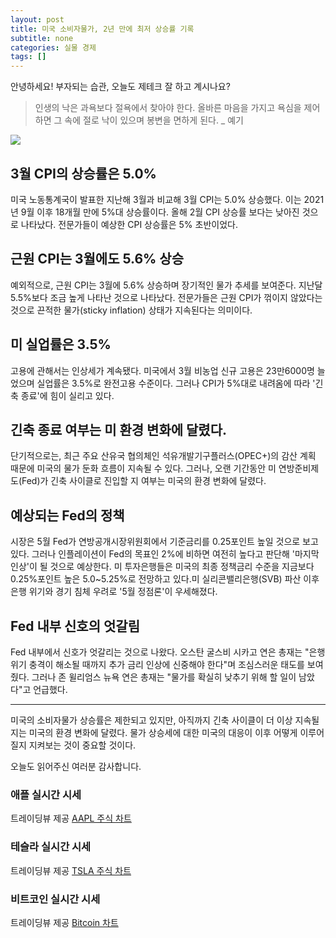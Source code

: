 ```yaml
---
layout: post
title: 미국 소비자물가, 2년 만에 최저 상승률 기록
subtitle: none
categories: 실물 경제
tags: []
---
```


안녕하세요! 부자되는 습관, 오늘도 제테크 잘 하고 계시나요?

> 인생의 낙은 과욕보다 절욕에서 찾아야 한다. 올바른 마음을 가지고 욕심을 제어하면 그 속에 절로 낙이 있으며 봉변을 면하게 된다. _ 예기






![](https://source.unsplash.com/800x450/?luxury)

##  3월 CPI의 상승률은 5.0%
미국 노동통계국이 발표한 지난해 3월과 비교해 3월 CPI는 5.0% 상승했다. 이는 2021년 9월 이후 18개월 만에 5%대 상승률이다. 올해 2월 CPI 상승률 보다는 낮아진 것으로 나타났다. 전문가들이 예상한 CPI 상승률은 5% 초반이었다.

## 근원 CPI는 3월에도 5.6% 상승
예외적으로, 근원 CPI는 3월에 5.6% 상승하며 장기적인 물가 추세를 보여준다. 지난달 5.5%보다 조금 높게 나타난 것으로 나타났다. 전문가들은 근원 CPI가 꺾이지 않았다는 것으로 끈적한 물가(sticky inflation) 상태가 지속된다는 의미이다.

## 미 실업률은 3.5%
고용에 관해서는 인상세가 계속됐다. 미국에서 3월 비농업 신규 고용은 23만6000명 늘었으며 실업률은 3.5%로 완전고용 수준이다. 그러나 CPI가 5%대로 내려옴에 따라 '긴축 종료'에 힘이 실리고 있다.

## 긴축 종료 여부는 미 환경 변화에 달렸다.
단기적으로는, 최근 주요 산유국 협의체인 석유개발기구플러스(OPEC+)의 감산 계획 때문에 미국의 물가 둔화 흐름이 지속될 수 있다. 그러나, 오랜 기간동안 미 연방준비제도(Fed)가 긴축 사이클로 진입할 지 여부는 미국의 환경 변화에 달렸다.

## 예상되는 Fed의 정책
시장은 5월 Fed가 연방공개시장위원회에서 기준금리를 0.25포인트 높일 것으로 보고 있다. 그러나 인플레이션이 Fed의 목표인 2%에 비하면 여전히 높다고 판단해 '마지막 인상'이 될 것으로 예상한다. 미 투자은행들은 미국의 최종 정책금리 수준을 지금보다 0.25%포인트 높은 5.0~5.25%로 전망하고 있다.미 실리콘밸리은행(SVB) 파산 이후 은행 위기와 경기 침체 우려로 '5월 정점론'이 우세해졌다.

## Fed 내부 신호의 엇갈림
Fed 내부에서 신호가 엇갈리는 것으로 나왔다. 오스탄 굴스비 시카고 연은 총재는 "은행 위기 충격이 해소될 때까지 추가 금리 인상에 신중해야 한다"며 조심스러운 태도를 보여줬다. 그러나 존 윌리엄스 뉴욕 연은 총재는 "물가를 확실히 낮추기 위해 할 일이 남았다"고 언급했다. 

---

미국의 소비자물가 상승률은 제한되고 있지만, 아직까지 긴축 사이클이 더 이상 지속될지는 미국의 환경 변화에 달렸다. 물가 상승세에 대한 미국의 대응이 이후 어떻게 이루어질지 지켜보는 것이 중요할 것이다.

오늘도 읽어주신 여러분 감사합니다.

### 애플 실시간 시세


<!-- TradingView Widget BEGIN -->
<div class="tradingview-widget-container">
  <div id="tradingview_6a264"></div>
  <div class="tradingview-widget-copyright">트레이딩뷰 제공 <a href="https://kr.tradingview.com/symbols/NASDAQ-AAPL/" rel="noopener" target="_blank"><span class="blue-text">AAPL 주식 차트</span></a></div>
  <script type="text/javascript" src="https://s3.tradingview.com/tv.js"></script>
  <script type="text/javascript">
  new TradingView.widget(
  {
  "autosize": true,
  "symbol": "NASDAQ:AAPL",
  "interval": "D",
  "timezone": "Asia/Seoul",
  "theme": "light",
  "style": "1",
  "locale": "kr",
  "toolbar_bg": "#f1f3f6",
  "enable_publishing": false,
  "hide_top_toolbar": true,
  "hide_legend": true,
  "save_image": false,
  "container_id": "tradingview_6a264"
}
  );
  </script>
</div>
<!-- TradingView Widget END -->


### 테슬라 실시간 시세


<!-- TradingView Widget BEGIN -->
<div class="tradingview-widget-container">
  <div id="tradingview_39d77"></div>
  <div class="tradingview-widget-copyright">트레이딩뷰 제공 <a href="https://kr.tradingview.com/symbols/NASDAQ-TSLA/" rel="noopener" target="_blank"><span class="blue-text">TSLA 주식 차트</span></a></div>
  <script type="text/javascript" src="https://s3.tradingview.com/tv.js"></script>
  <script type="text/javascript">
  new TradingView.widget(
  {
  "autosize": true,
  "symbol": "NASDAQ:TSLA",
  "interval": "D",
  "timezone": "Asia/Seoul",
  "theme": "light",
  "style": "1",
  "locale": "kr",
  "toolbar_bg": "#f1f3f6",
  "enable_publishing": false,
  "hide_top_toolbar": true,
  "hide_legend": true,
  "save_image": false,
  "container_id": "tradingview_39d77"
}
  );
  </script>
</div>
<!-- TradingView Widget END -->


### 비트코인 실시간 시세


<!-- TradingView Widget BEGIN -->
<div class="tradingview-widget-container">
  <div id="tradingview_3f91e"></div>
  <div class="tradingview-widget-copyright">트레이딩뷰 제공 <a href="https://kr.tradingview.com/symbols/BTCUSD/?exchange=BITSTAMP" rel="noopener" target="_blank"><span class="blue-text">Bitcoin 차트</span></a></div>
  <script type="text/javascript" src="https://s3.tradingview.com/tv.js"></script>
  <script type="text/javascript">
  new TradingView.widget(
  {
  "autosize": true,
  "symbol": "BITSTAMP:BTCUSD",
  "interval": "D",
  "timezone": "Asia/Seoul",
  "theme": "light",
  "style": "1",
  "locale": "kr",
  "toolbar_bg": "#f1f3f6",
  "enable_publishing": false,
  "hide_top_toolbar": true,
  "hide_legend": true,
  "save_image": false,
  "container_id": "tradingview_3f91e"
}
  );
  </script>
</div>
<!-- TradingView Widget END -->


